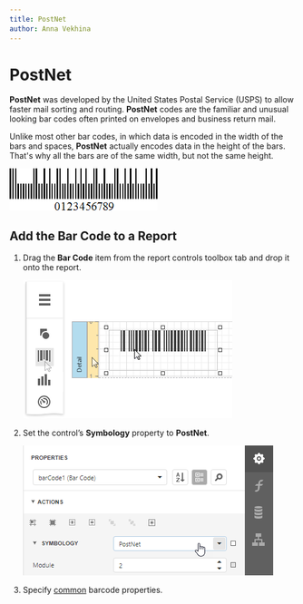 ```yaml
---
title: PostNet
author: Anna Vekhina
---
```

# PostNet

**PostNet** was developed by the United States Postal Service (USPS) to allow faster mail sorting and routing. **PostNet** codes are the familiar and unusual looking bar codes often printed on envelopes and business return mail.

Unlike most other bar codes, in which data is encoded in the width of the bars and spaces, **PostNet** actually encodes data in the height of the bars. That's why all the bars are of the same width, but not the same height.

![](../../../../images/eurd-web-bar-code-postnet.png)

## Add the Bar Code to a Report

1. Drag the **Bar Code** item from the report controls toolbox tab and drop it onto the report. 

    ![](../../../../images/eurd-web-add-bar-code-to-report.png)

2. Set the control’s **Symbology** property to **PostNet**. 

    ![](../../../../images/postnet-in-designer.png)

3. Specify [common](add-bar-codes-to-a-report.md) barcode properties.